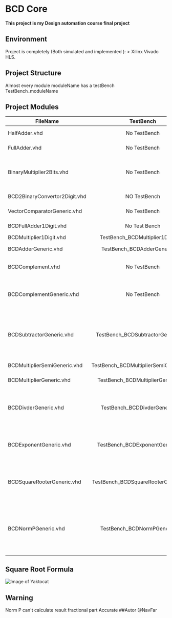 #  BCD Core 
**This project is my Design automation course final project**
## Environment
Project is completely (Both simulated and implemented ):
	> Xilinx Vivado HLS.
## Project Structure
Almost every module moduleName has a testBench TestBench_moduleName 
## Project Modules
|FileName      |TestBench|Description|
| ------------------- |:-------------------:| --------------------------------------:|
|HalfAdder.vhd |No TestBench|Implemented Structural|
|FullAdder.vhd |No TestBench|Implemented Structural|
|BinaryMultiplier2Bits.vhd|No TestBench|2 bit binary multiplier based on Full and Half Adder|
|BCD2BinaryConvertor2Digit.vhd|NO TestBench|Converts 2 BCD to Binary|
|VectorComparatorGeneric.vhd|No TestBench|Compare to N digits vector|
|BCDFullAdder1Digit.vhd|No Test Bench|One digit full adder|
|BCDMultiplier1Digit.vhd|TestBench_BCDMultiplier1Digit.vhd|BCD Multiplier|
|BCDAdderGeneric.vhd|TestBench_BCDAdderGeneric.vhd|Generic Ripple adder|
|BCDComplement.vhd|No TestBench|BCD Complement for 1 BCD|
|BCDComplementGeneric.vhd|No TestBench|BCD Complement for n BCD uses BCD Complement|
|BCDSubtractorGeneric.vhd|TestBench_BCDSubtractorGeneric.vhd|Uses adder and complementor to subtract BCDS (not optimum but well defined)|
|BCDMultiplierSemiGeneric.vhd|TestBench_BCDMultiplierSemiGeneric.vhd|Multiply 1 BCD to n BCD |
|BCDMultiplierGeneric.vhd|TestBench_BCDMultiplierGeneric.vhd|Multiply n BCD to n BCD|
|BCDDivderGeneric.vhd|TestBench_BCDDivderGeneric.vhd|BCD divider (doesn't convert to binary instead use BCD rules)|
|BCDExponentGeneric.vhd|TestBench_BCDExponentGeneric.vhd|Calculater n BCD in power of 2 BCD (need log(n) clocks)|
|BCDSquareRooterGeneric.vhd|TestBench_BCDSquareRooterGeneric.vhd|Calculate root of n BCD (root is 2 BCD) can output m BCD as fractional part|
|BCDNormPGeneric.vhd|TestBench_BCDNormPGeneric.vhd|Calculate P norm (p is 2 BCD) of a 5 dimensionals Vector that every dimensional is  n BCD|
## Square Root Formula
![Image of Yaktocat](https://octodex.github.com/images/yaktocat.png)
## Warning
Norm P can't calculate result fractional part Accurate
##Autor
@NavFar

